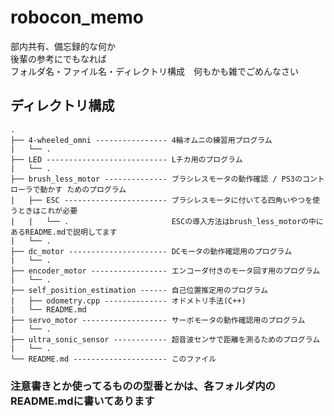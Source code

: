 # robocon_memo
部内共有、備忘録的な何か  
後輩の参考にでもなれば  
フォルダ名・ファイル名・ディレクトリ構成　何もかも雑でごめんなさい

## ディレクトリ構成
```
.
├── 4-wheeled_omni ---------------- 4輪オムニの練習用プログラム
|   └── .
├── LED --------------------------- Lチカ用のプログラム
|   └── .
├── brush_less_motor -------------- ブラシレスモータの動作確認 / PS3のコントローラで動かす ためのプログラム
|   ├── ESC ----------------------- ブラシレスモータに付いてる四角いやつを使うときはこれが必要
|   |   └── .                       ESCの導入方法はbrush_less_motorの中にあるREADME.mdで説明してます
|   └── .
├── dc_motor ---------------------- DCモータの動作確認用のプログラム
|   └── .
├── encoder_motor ----------------- エンコーダ付きのモータ回す用のプログラム
|   └── .
├── self_position_estimation ------ 自己位置推定用のプログラム
|   ├── odometry.cpp -------------- オドメトリ手法(C++)
|   └── README.md
├── servo_motor ------------------- サーボモータの動作確認用のプログラム
|   └── .
├── ultra_sonic_sensor ------------ 超音波センサで距離を測るためのプログラム
|   └── .
└── README.md --------------------- このファイル
```

### 注意書きとか使ってるものの型番とかは、各フォルダ内のREADME.mdに書いてあります
